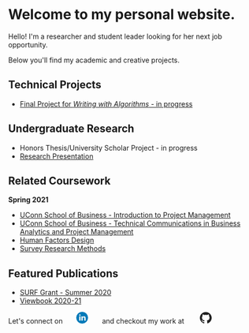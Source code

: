 # Welcome to my personal website.

Hello! I'm a researcher and student leader looking for her next job opportunity.

Below you'll find my academic and creative projects.

## Technical Projects
* [Final Project for *Writing with Algorithms* - in progress](https://github.com/jenifervg/ENGL-3695-Final-Project)

## Undergraduate Research
* Honors Thesis/University Scholar Project - in progress
* [Research Presentation](https://github.com/jenifervg/jenifervg.github.io/blob/main/Fall%202020%20Presentation.pdf)

## Related Coursework
**Spring 2021**
* [UConn School of Business - Introduction to Project Management](https://gradcatalog.uconn.edu/course-descriptions/course/OPIM/5270/)
* [UConn School of Business - Technical Communications in Business Analytics and Project Management](https://gradcatalog.uconn.edu/course-descriptions/course/OPIM/5601/)
* [Human Factors Design](https://catalog.uconn.edu/directory-of-courses/course/PSYC/3601/)
* [Survey Research Methods](https://catalog.uconn.edu/directory-of-courses/course/PP/2100)

## Featured Publications
* [SURF Grant - Summer 2020](https://history.uconn.edu/2020/05/22/jenifer-gaitan-hist-stamford-awarded-surf-grant/)
* [Viewbook 2020-21](https://admissions.uconn.edu/sites/default/files/2020-21-viewbook.pdf#page=16)


Let's connect on  [![linkedin](linkedin.png)](https://www.linkedin.com/in/jenifer-rojas-orellana/)  and checkout my work at    [![github](github.png)](https://github.com/jenifervg)
